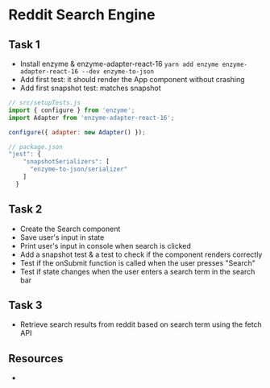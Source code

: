 # Reddit Search Engine

## Task 1
- Install enzyme & enzyme-adapter-react-16 `yarn add enzyme enzyme-adapter-react-16 --dev enzyme-to-json`
- Add first test: it should render the App component without crashing
- Add first snapshot test: matches snapshot

```js
// src/setupTests.js
import { configure } from 'enzyme';
import Adapter from 'enzyme-adapter-react-16';

configure({ adapter: new Adapter() });
```

```js
// package.json
"jest": {
    "snapshotSerializers": [
      "enzyme-to-json/serializer"
    ]
  }
```

## Task 2
- Create the Search component
- Save user's input in state
- Print user's input in console when search is clicked
- Add a snapshot test & a test to check if the component renders correctly
- Test if the onSubmit function is called when the user presses "Search"
- Test if state changes when the user enters a search term in the search bar

## Task 3
- Retrieve search results from reddit based on search term using the fetch API

## Resources
-